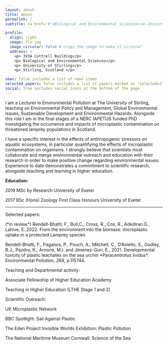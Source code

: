 ```yaml
---
layout: about
title: About
permalink: /
subtitle: <a href='#'>Biological and Environmental Sciences</a>.University of Stirling

profile:
  align: right
  image: flo.jpg
  image_circular: false # crops the image to make it circular
  address: >
    <p> 3V3A Cottrell Building</p>
    <p> Biological and Environmental Sciences</p>
    <p> University of Stirling</p>
    <p> Stirling, Scotland </p>

news: false includes a list of news items
selected_papers: false includes a list of papers marked as "selected={true}"
social: true includes social icons at the bottom of the page
---
```

I am a Lecturer in Environmental Pollution at The University of Stirling, teaching on Environmental Policy and Management, Global Environmental Issues, Sustainable Development and Environmental Hazards. Alongside this role I am in the final stages of a NERC IAPETUS funded PhD investigating the occurrence and impacts of microplastic contamination on threatened lamprey populations in Scotland.

I have a specific interest in the effects of anthropogenic stressors on aquatic ecosystems, in particular quantifying the effects of microplastic contamination on organisms. I strongly believe that scientists must collaborate and merge environmental outreach and education with their research in order to make positive change regarding environmental issues. Experience to date demonstrates a commitment to scientific research, alongside teaching and learning in higher education.

**Education:** 
<p> 2019 MSc by Research University of Exeter
<p> 2017 BSc (Hons) Zoology First Class Honours University of Exeter 
  
--- 
Selected papers:
<p> (*in review*) Rendell-Bhatti, F., Bull,C., Cross, R., Cox, R., Adediran.G., Lahive, E.,2022. From the environment into the biomass: microplastic uptake in a protected Lamprey species
  
<p> Rendell-Bhatti, F., Paganos, P., Pouch, A., Mitchell, C., D’Aniello, S., Godley, B.J., Pazdro, K., Arnone, M.I. and Jimenez-Guri, E., 2021. Developmental toxicity of plastic leachates on the sea urchin *Paracentrotus lividus*. Environmental Pollution, 269, p.115744.
  
Teaching and Departmental activity:
<p> Associate Fellowship of Higher Education Academy 
<p> Teaching in Higher Education (LTHE Stage 1 and 2)

Scientific Outreach:
<p> UK Microplastic Network
<p> BBC Spotlight: Sail Against Plastic
<p> The Eden Project Invisible Worlds Exhibition: Plastic Pollution
<p> The National Maritime Museum Cornwall: Science of the Sea

